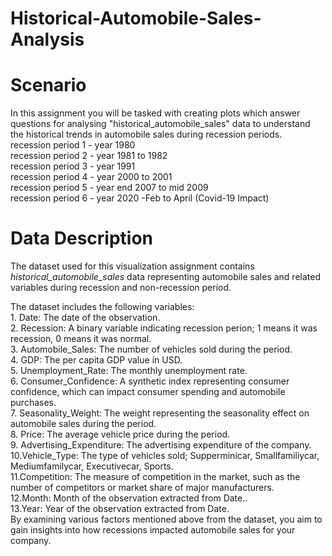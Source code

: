 # Historical-Automobile-Sales-Analysis

# Scenario

In this assignment you will be tasked with creating plots which answer questions for analysing "historical_automobile_sales" data to understand the historical trends in automobile sales during recession periods.<br>
recession period 1 - year 1980 <br>
recession period 2 - year 1981 to 1982<br>
recession period 3 - year 1991<br>
recession period 4 - year 2000 to 2001<br>
recession period 5 - year end 2007 to mid 2009<br>
recession period 6 - year 2020 -Feb to April (Covid-19 Impact)<br>

# Data Description

The dataset used for this visualization assignment contains *historical_automobile_sales* data representing automobile sales and related variables during recession and non-recession period. 

The dataset includes the following variables:
<br>1. Date: The date of the observation.
<br>2. Recession: A binary variable indicating recession perion; 1 means it was recession, 0 means it was normal.
<br>3. Automobile_Sales: The number of vehicles sold during the period.
<br>4. GDP: The per capita GDP value in USD.
<br>5. Unemployment_Rate: The monthly unemployment rate.
<br>6. Consumer_Confidence: A synthetic index representing consumer confidence, which can impact consumer spending and automobile purchases.
<br>7. Seasonality_Weight: The weight representing the seasonality effect on automobile sales during the period.
<br>8. Price: The average vehicle price during the period.
<br>9. Advertising_Expenditure: The advertising expenditure of the company.
<br>10.Vehicle_Type: The type of vehicles sold; Supperminicar, Smallfamiliycar,                 Mediumfamilycar, Executivecar, Sports.
<br>11.Competition: The measure of competition in the market, such as the number of competitors or market share of major manufacturers.
<br>12.Month: Month of the observation extracted from Date..
<br>13.Year: Year of the observation extracted from Date.
<br>
By examining various factors mentioned above from the dataset, you aim to gain insights into how recessions impacted automobile sales for your company.

